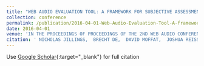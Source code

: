 ```yaml
---
title: "WEB AUDIO EVALUATION TOOL: A FRAMEWORK FOR SUBJECTIVE ASSESSMENT OF AUDIO"
collection: conference
permalink: /publication/2016-04-01-Web-Audio-Evaluation-Tool-A-framework-for-subjective-assessment-of-audio
date: 2016-04-01
venue: 'IN THE PROCEEDINGS OF PROCEEDINGS OF THE 2ND WEB AUDIO CONFERENCE'
citation: ' NICHOLAS JILLINGS,  BRECHT DE,  DAVID MOFFAT,  JOSHUA REISS, &quot;WEB AUDIO EVALUATION TOOL: A FRAMEWORK FOR SUBJECTIVE ASSESSMENT OF AUDIO.&quot; IN THE PROCEEDINGS OF PROCEEDINGS OF THE 2ND WEB AUDIO CONFERENCE, 2016.'
---
```

Use [Google Scholar](https://scholar.google.com/scholar?q=Web+Audio+Evaluation+Tool:+A+framework+for+subjective+assessment+of+audio){:target="_blank"} for full citation